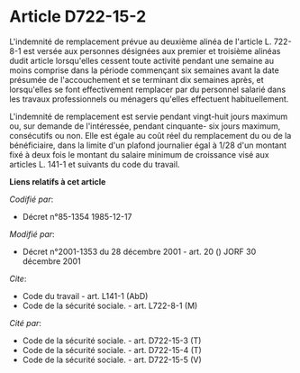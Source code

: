# Article D722-15-2

L'indemnité de remplacement prévue au deuxième alinéa de l'article L. 722-8-1 est versée aux personnes désignées aux premier
et troisième alinéas dudit article lorsqu'elles cessent toute activité pendant une semaine au moins comprise dans la période
commençant six semaines avant la date présumée de l'accouchement et se terminant dix semaines après, et lorsqu'elles se font
effectivement remplacer par du personnel salarié dans les travaux professionnels ou ménagers qu'elles effectuent
habituellement.

L'indemnité de remplacement est servie pendant vingt-huit jours maximum ou, sur demande de l'intéressée, pendant cinquante-
six jours maximum, consécutifs ou non. Elle est égale au coût réel du remplacement du ou de la bénéficiaire, dans la limite
d'un plafond journalier égal à 1/28 d'un montant fixé à deux fois le montant du salaire minimum de croissance visé aux
articles L. 141-1 et suivants du code du travail.

**Liens relatifs à cet article**

_Codifié par_:

  - Décret n°85-1354 1985-12-17

_Modifié par_:

  - Décret n°2001-1353 du 28 décembre 2001 - art. 20 () JORF 30 décembre 2001

_Cite_:

  - Code du travail - art. L141-1 (AbD)
  - Code de la sécurité sociale. - art. L722-8-1 (M)

_Cité par_:

  - Code de la sécurité sociale. - art. D722-15-3 (T)
  - Code de la sécurité sociale. - art. D722-15-4 (T)
  - Code de la sécurité sociale. - art. D722-15-5 (V)
